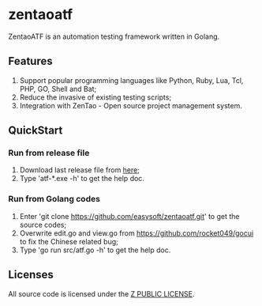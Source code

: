 # zentaoatf
ZentaoATF is an automation testing framework written in Golang.

## Features
1. Support popular programming languages like Python, Ruby, Lua, Tcl, PHP, GO, Shell and Bat;
2. Reduce the invasive of existing testing scripts;
3. Integration with ZenTao - Open source project management system.

## QuickStart
### Run from release file
1. Download last release file from [here](https://github.com/easysoft/zentaoatf/releases);
2. Type 'atf-*.exe -h' to get the help doc.

### Run from Golang codes
1. Enter 'git clone https://github.com/easysoft/zentaoatf.git' to get the source codes;
2. Overwrite edit.go and view.go from https://github.com/rocket049/gocui to fix the Chinese related bug;
3. Type 'go run src/atf.go -h' to get the help doc.

## Licenses
All source code is licensed under the [Z PUBLIC LICENSE](LICENSE.md).
